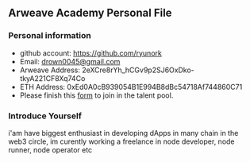 ## Arweave Academy Personal File

### Personal information

- github account: https://github.com/ryunork
- Email: drown0045@gmail.com
- Arweave Address: 2eXCre8rYh_hCGv9p2SJ6OxDko-tkyA221CF8Xq74Co
- ETH Address: 0xEd0A0cB939054B1E994B8dBc54718Af744860C71
- Please finish this [form](https://docs.google.com/forms/d/e/1FAIpQLSfWA5fIIcBgmRppm3jNz5vmf9Mai_QMVil-2pO4r7YKn_Zhtw/viewform?usp=sf_link) to join in the talent pool.

### Introduce Yourself
 i'am have biggest enthusiast in developing dApps in many chain in the web3 circle, im curently working a freelance in node developer, node runner, node operator etc
